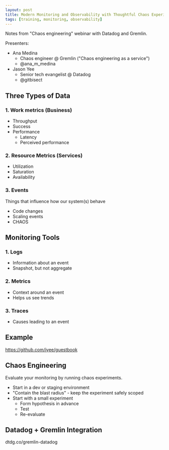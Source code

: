 ```yaml
---
layout: post
title: Modern Monitoring and Observability with Thoughtful Chaos Experiments by Datadog and Gremlin (webinar)
tags: [training, monitoring, observability]
---
```


Notes from "Chaos engineering" webinar with Datadog and Gremlin.

Presenters:

- Ana Medina
  - Chaos engineer @ Gremlin ("Chaos engineering as a service")
  - @ana_m_medina
- Jason Yee
  - Senior tech evangelist @ Datadog
  - @gitbisect

## Three Types of Data

### 1. Work metrics (Business)

- Throughput
- Success
- Performance
  - Latency
  - Perceived performance

### 2. Resource Metrics (Services)

- Utilization
- Saturation
- Availability

### 3. Events

Things that influence how our system(s) behave

- Code changes
- Scaling events
- CHAOS

## Monitoring Tools

### 1. Logs

- Information about an event
- Snapshot, but not aggregate

### 2. Metrics

- Context around an event
- Helps us see trends

### 3. Traces

- Causes leading to an event

## Example

https://github.com/jyee/guestbook

## Chaos Engineering

Evaluate your monitoring by running chaos experiments.

- Start in a dev or staging environment
- "Contain the blast radius" - keep the experiment safely scoped
- Start with a small experiment
  - Form hypothesis in advance
  - Test
  - Re-evaluate

## Datadog + Gremlin Integration

dtdg.co/gremlin-datadog

